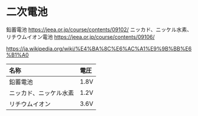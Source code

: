 # 二次電池

鉛蓄電池
https://jeea.or.jp/course/contents/09102/
ニッカド、ニッケル水素、リチウムイオン電池
https://jeea.or.jp/course/contents/09106/

https://ja.wikipedia.org/wiki/%E4%BA%8C%E6%AC%A1%E9%9B%BB%E6%B1%A0

|名称|電圧|
|:--|:--|
|鉛蓄電池             |1.8V|
|ニッカド、ニッケル水素|1.2V|
|リチウムイオン       |3.6V|
